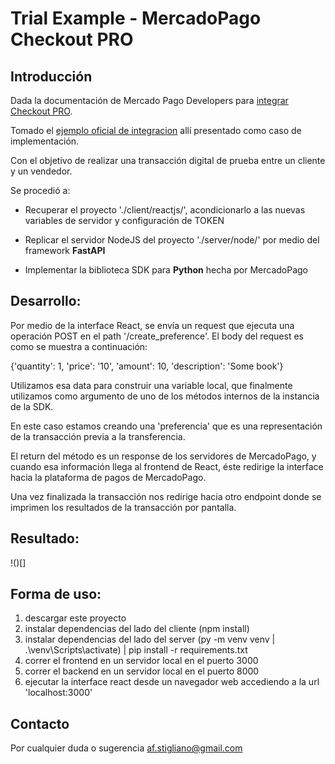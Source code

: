 # Trial Example - MercadoPago Checkout PRO

## Introducción

Dada la documentación de Mercado Pago Developers para [integrar Checkout PRO](https://www.mercadopago.com.ar/developers/es/docs/checkout-pro/integrate-checkout-pro).

Tomado el [ejemplo oficial de integracion](https://github.com/mercadopago/checkout-payment-sample) allí presentado como caso de implementación.

Con el objetivo de realizar una transacción digital de prueba entre un cliente y un vendedor.

Se procedió a:

- Recuperar el proyecto './client/reactjs/', acondicionarlo a las nuevas variables de servidor y configuración de TOKEN

- Replicar el servidor NodeJS del proyecto './server/node/' por medio del framework **FastAPI**

- Implementar la biblioteca SDK para **Python** hecha por MercadoPago


## Desarrollo:

Por medio de la interface React, se envía un request que ejecuta una operación POST en el path '/create_preference'. El body del request es como se muestra a continuación:

 {'quantity': 1, 'price': '10', 'amount': 10, 'description': 'Some book'}

Utilizamos esa data para construir una variable local, que finalmente utilizamos como argumento de uno de los métodos internos de la instancia de la SDK.

En este caso estamos creando una 'preferencia' que es una representación de la transacción previa a la transferencia.

El return del método es un response de los servidores de MercadoPago, y cuando esa información llega al frontend de React, éste redirige la interface hacia la plataforma de pagos de MercadoPago. 

Una vez finalizada la transacción nos redirige hacia otro endpoint donde se imprimen los resultados de la transacción por pantalla. 

## Resultado:
!()[]

## Forma de uso:
1) descargar este proyecto
2) instalar dependencias del lado del cliente (npm install)
3) instalar dependencias del lado del server (py -m venv venv | .\venv\Scripts\activate) | pip install -r requirements.txt
4) correr el frontend en un servidor local en el puerto 3000
5) correr el backend en un servidor local en el puerto 8000
6) ejecutar la interface react desde un navegador web accediendo a la url 'localhost:3000'


## Contacto

Por cualquier duda o sugerencia af.stigliano@gmail.com